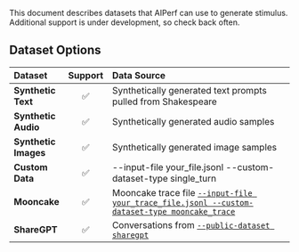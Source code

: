 <!--
SPDX-FileCopyrightText: Copyright (c) 2024-2025 NVIDIA CORPORATION & AFFILIATES. All rights reserved.
SPDX-License-Identifier: Apache-2.0
-->

This document describes datasets that AIPerf can use to generate stimulus. Additional support is under development, so check back often.

## Dataset Options

<table style="width:100%; border-collapse: collapse;">
  <thead>
    <tr>
      <th style="width:15%; text-align: left;">Dataset</th>
      <th style="width:10%; text-align: center;">Support</th>
      <th style="width:65%; text-align: left;">Data Source</th>
    </tr>
  </thead>
  <tbody>
    <tr>
      <td><strong>Synthetic Text</strong></td>
      <td style="text-align: center;">✅</td>
      <td>Synthetically generated text prompts pulled from Shakespeare</td>
    </tr>
    <tr>
      <td><strong>Synthetic Audio</strong></td>
      <td style="text-align: center;">✅</td>
      <td>Synthetically generated audio samples</td>
    </tr>
    <tr>
      <td><strong>Synthetic Images</strong></td>
      <td style="text-align: center;">✅</td>
      <td>Synthetically generated image samples</td>
    </tr>
    <tr>
      <td><strong>Custom Data</strong></td>
      <td style="text-align: center;">✅</td>
  <td>--input-file your_file.jsonl --custom-dataset-type single_turn</td>
    </tr>
    <tr>
    <td><strong>Mooncake</strong></td>
    <td style="text-align: center;">✅</td>
    <td>Mooncake trace file <a href="benchmark_modes/trace_replay.md"><code>--input-file your_trace_file.jsonl --custom-dataset-type mooncake_trace</code></a></td>
    </tr>
    <tr>
      <td><strong>ShareGPT</strong></td>
      <td style="text-align: center;">✅</td>
      <td>Conversations from <a href="https://huggingface.co/datasets/anon8231489123/ShareGPT_Vicuna_unfiltered/resolve/main/ShareGPT_V3_unfiltered_cleaned_split.json"><code>--public-dataset sharegpt</code></td>
    </tr>
  </tbody>
</table>

